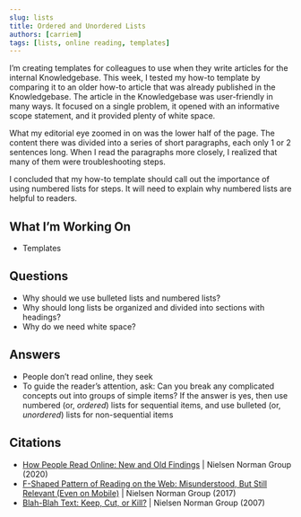 ```yaml
---
slug: lists
title: Ordered and Unordered Lists
authors: [carriem]
tags: [lists, online reading, templates]
---
```


I’m creating templates for colleagues to use when they write articles for the internal Knowledgebase. This week, I tested my how-to template by comparing it to an older how-to article that was already published in the Knowledgebase. The article in the Knowledgebase was user-friendly in many ways. It focused on a single problem, it opened with an informative scope statement, and it provided plenty of white space.

What my editorial eye zoomed in on was the lower half of the page. The content there was divided into a series of short paragraphs, each only 1 or 2 sentences long. When I read the paragraphs more closely, I realized that many of them were troubleshooting steps.

I concluded that my how-to template should call out the importance of using numbered lists for steps. It will need to explain why numbered lists are helpful to readers.

## What I’m Working On

* Templates

## Questions

* Why should we use bulleted lists and numbered lists?
* Why should long lists be organized and divided into sections with headings?
* Why do we need white space?

## Answers

* People don’t read online, they seek
* To guide the reader’s attention, ask: Can you break any complicated concepts out into groups of simple items? If the answer is yes, then use numbered (or, *ordered*) lists for sequential items, and use bulleted (or, *unordered*) lists for non-sequential items

## Citations

* [How People Read Online: New and Old Findings](https://www.nngroup.com/articles/how-people-read-online/) | Nielsen Norman Group (2020)
* [F-Shaped Pattern of Reading on the Web: Misunderstood, But Still Relevant (Even on Mobile)](https://www.nngroup.com/articles/f-shaped-pattern-reading-web-content/) | Nielsen Norman Group (2017)
* [Blah-Blah Text: Keep, Cut, or Kill?](https://www.nngroup.com/articles/blah-blah-text-keep-cut-or-kill/)  | Nielsen Norman Group (2007)
